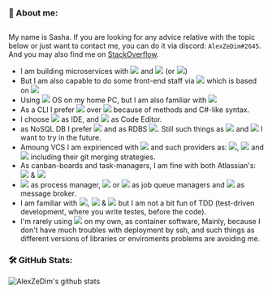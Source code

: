 <!--
**AlexZeDim/alexzedim** is a ✨ _special_ ✨ repository because its `README.md` (this file) appears on your GitHub profile.

Here are some ideas to get you started:

- 🔭 I’m currently working on ...
- 🌱 I’m currently learning ...
- 👯 I’m looking to collaborate on ...
- 🤔 I’m looking for help with ...
- 💬 Ask me about ...
- 📫 How to reach me: ...
- 😄 Pronouns: ...
- ⚡ Fun fact: ...
-->

### 🥳 About me:
##

My name is Sasha. If you are looking for any advice relative with the topic below or just want to contact me, you can do it via discord: `AlexZeDim#2645`. And you  may also find me on [StackOverflow](https://stackoverflow.com/users/7475615/alexzedim).

 - I am building microservices with ![](https://img.shields.io/badge/code-Node.js-informational?style=flat&logo=node.js&logoColor=white&color=2bbc8a) and ![](https://img.shields.io/badge/code-JavaScript-informational?style=flat&logo=javascript&logoColor=white&color=2bbc8a) (or ![](https://img.shields.io/badge/code-TypeScript-informational?style=flat&logo=typescript&logoColor=white&color=2bbc8a))
 - But I am also capable to do some front-end staff via ![](https://img.shields.io/badge/front-Next.js-informational?style=flat&logo=next.js&logoColor=white&color=2bbc8a) which is based on ![](https://img.shields.io/badge/front-React-informational?style=flat&logo=react&logoColor=white&color=2bbc8a) 
 - Using ![](https://img.shields.io/badge/OS-Windows%2010-informational?style=flat&logo=windows&logoColor=white&color=2bbc8a) OS on my home PC, but I am also familiar with ![](https://img.shields.io/badge/OS-Ubuntu-informational?style=flat&logo=ubuntu&logoColor=white&color=2bbc8a)
 - As a CLI I prefer ![](https://img.shields.io/badge/shell-Powershell-informational?style=flat&logo=powershell&logoColor=white&color=2bbc8a) over ![](https://img.shields.io/badge/shell-bash-informational?style=flat&logo=gnu-bash&logoColor=white&color=2bbc8a) because of methods and C#-like syntax.
 - I choose ![](https://img.shields.io/badge/IDE-WebStorm-informational?style=flat&logo=webstorm&logoColor=white&color=2bbc8a) as IDE, and ![](https://img.shields.io/badge/editor-VSC-informational?style=flat&logo=visual-studio-code&logoColor=white&color=2bbc8a) as Code Editor.
 - as NoSQL DB I prefer ![](https://img.shields.io/badge/DB-MongoDB-informational?style=flat&logo=mongodb&logoColor=white&color=2bbc8a) and as RDBS ![](https://img.shields.io/badge/DB-Postgres-informational?style=flat&logo=postgresql&logoColor=white&color=2bbc8a). Still such things as ![](https://img.shields.io/badge/DB-Neo4j-informational?style=flat&logo=neo4j&logoColor=white&color=2bbc8a) and ![](https://img.shields.io/badge/DB-Cassandra-informational?style=flat&logo=apache-cassandra&logoColor=white&color=2bbc8a) I want to try in the future.
 - Amoung VCS I am expirienced with ![](https://img.shields.io/badge/VCS-git-informational?style=flat&logo=git&logoColor=white&color=2bbc8a) and such providers as: ![](https://img.shields.io/badge/VCS-github-informational?style=flat&logo=github&logoColor=white&color=2bbc8a), ![](https://img.shields.io/badge/VCS-gitlab-informational?style=flat&logo=gitlab&logoColor=white&color=2bbc8a) and ![](https://img.shields.io/badge/VCS-bitbucket-informational?style=flat&logo=bitbucket&logoColor=white&color=2bbc8a) including their git merging strategies.
  - As canban-boards and task-managers, I am fine with both Atlassian's: ![](https://img.shields.io/badge/Tools-Jira-informational?style=flat&logo=jira&logoColor=white&color=2bbc8a) & ![](https://img.shields.io/badge/Tools-Trello-informational?style=flat&logo=trello&logoColor=white&color=2bbc8a)
  - ![](https://img.shields.io/badge/PM-PM2-informational?style=flat&logo=pm2&logoColor=white&color=2bbc8a) as process manager, ![](https://img.shields.io/badge/JQM-Bull-informational?style=flat&logo=bullmq&logoColor=white&color=2bbc8a) or ![](https://img.shields.io/badge/JQM-Agenda-informational?style=flat&logo=agendajs&logoColor=white&color=2bbc8a) as job queue managers and ![](https://img.shields.io/badge/MB-RabbitMQ-informational?style=flat&logo=rabbitmq&logoColor=white&color=2bbc8a) as message broker.
  - I am familiar with ![](https://img.shields.io/badge/Tests-Jest-informational?style=flat&logo=jest&logoColor=white&color=2bbc8a), ![](https://img.shields.io/badge/Tests-Mocha-informational?style=flat&logo=mocha&logoColor=white&color=2bbc8a) & ![](https://img.shields.io/badge/Tests-Jasmine-informational?style=flat&logo=jasmine&logoColor=white&color=2bbc8a) but I am not a bit fun of TDD (test-driven development, where you write testes, before the code).
  - I'm rarely using ![](https://img.shields.io/badge/Containder-Docker-informational?style=flat&logo=docker&logoColor=white&color=2bbc8a) on my own, as container software, Mainly, because I don't have much troubles with deployment by ssh, and such things as different versions of libraries or enviroments problems are avoiding me.

### 🛠️ GitHub Stats:

![AlexZeDim's github stats](https://github-readme-stats.vercel.app/api?username=alexzedim&count_private=true)
